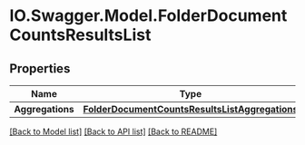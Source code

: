 # IO.Swagger.Model.FolderDocumentCountsResultsList
## Properties

Name | Type | Description | Notes
------------ | ------------- | ------------- | -------------
**Aggregations** | [**FolderDocumentCountsResultsListAggregations**](FolderDocumentCountsResultsListAggregations.md) |  | [optional] 

[[Back to Model list]](../README.md#documentation-for-models) [[Back to API list]](../README.md#documentation-for-api-endpoints) [[Back to README]](../README.md)


